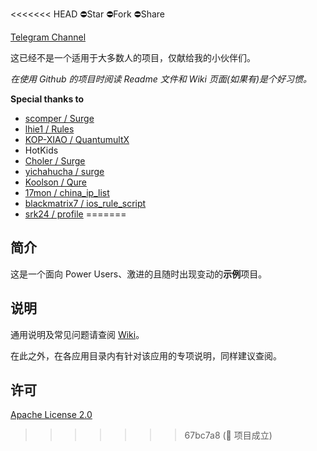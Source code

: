 <<<<<<< HEAD
⛔️Star ⛔️Fork ⛔️Share

[Telegram Channel](https://t.me/DivineEngine)

这已经不是一个适用于大多数人的项目，仅献给我的小伙伴们。

*在使用 Github 的项目时阅读 Readme 文件和 Wiki 页面(如果有)是个好习惯。*

**Special thanks to**

- [scomper / Surge](https://github.com/scomper/Surge)
- [lhie1 / Rules](https://github.com/lhie1/Rules)
- [KOP-XIAO / QuantumultX](https://github.com/KOP-XIAO/QuantumultX)
- HotKids
- [Choler / Surge](https://github.com/Choler/Surge)
- [yichahucha / surge](https://github.com/yichahucha/surge)
- [Koolson / Qure](https://github.com/Koolson/Qure)
- [17mon / china_ip_list](https://github.com/17mon/china_ip_list)
- [blackmatrix7 / ios_rule_script](https://github.com/blackmatrix7/ios_rule_script)
- [srk24 / profile](https://github.com/srk24/profile)
=======
## 简介

这是一个面向 Power Users、激进的且随时出现变动的**示例**项目。

## 说明

通用说明及常见问题请查阅 [Wiki](https://github.com/DivineEngine/Profiles/wiki)。

在此之外，在各应用目录内有针对该应用的专项说明，同样建议查阅。

## 许可

[Apache License 2.0](https://github.com/DivineEngine/Profiles/blob/master/LICENSE)
>>>>>>> 67bc7a8 (🎉 项目成立)
